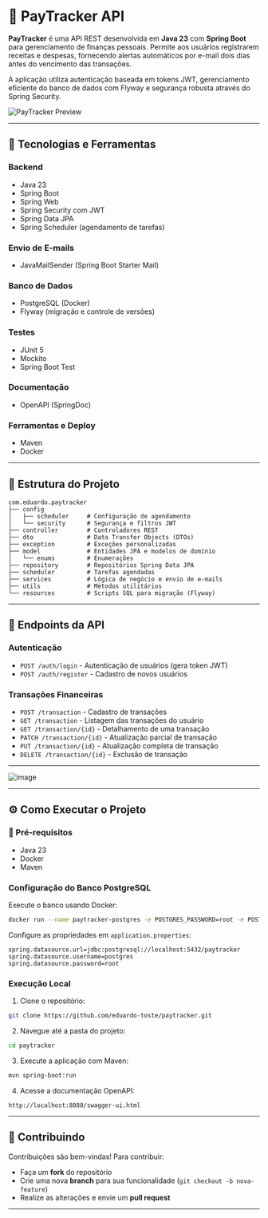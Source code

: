 # 💸 PayTracker API

**PayTracker** é uma API REST desenvolvida em **Java 23** com **Spring Boot** para gerenciamento de finanças pessoais. Permite aos usuários registrarem receitas e despesas, fornecendo alertas automáticos por e-mail dois dias antes do vencimento das transações.

A aplicação utiliza autenticação baseada em tokens JWT, gerenciamento eficiente do banco de dados com Flyway e segurança robusta através do Spring Security.

![PayTracker Preview](https://github.com/user-attachments/assets/02dc4fa5-1dc8-4723-8fb8-3d761e8095bd)

---

## 🚀 Tecnologias e Ferramentas

### Backend
- Java 23
- Spring Boot
- Spring Web
- Spring Security com JWT
- Spring Data JPA
- Spring Scheduler (agendamento de tarefas)

### Envio de E-mails
- JavaMailSender (Spring Boot Starter Mail)

### Banco de Dados
- PostgreSQL (Docker)
- Flyway (migração e controle de versões)

### Testes
- JUnit 5
- Mockito
- Spring Boot Test

### Documentação
- OpenAPI (SpringDoc)

### Ferramentas e Deploy
- Maven
- Docker

---

## 📁 Estrutura do Projeto

```
com.eduardo.paytracker
├── config
│   ├── scheduler     # Configuração de agendamento
│   └── security      # Segurança e filtros JWT
├── controller        # Controladores REST
├── dto               # Data Transfer Objects (DTOs)
├── exception         # Exceções personalizadas
├── model             # Entidades JPA e modelos de domínio
│   └── enums         # Enumerações
├── repository        # Repositórios Spring Data JPA
├── scheduler         # Tarefas agendadas
├── services          # Lógica de negócio e envio de e-mails
├── utils             # Métodos utilitários
└── resources         # Scripts SQL para migração (Flyway)
```

---

## 📌 Endpoints da API

### Autenticação
- `POST /auth/login` - Autenticação de usuários (gera token JWT)
- `POST /auth/register` - Cadastro de novos usuários

### Transações Financeiras
- `POST /transaction` - Cadastro de transações
- `GET /transaction` - Listagem das transações do usuário
- `GET /transaction/{id}` - Detalhamento de uma transação
- `PATCH /transaction/{id}` - Atualização parcial de transação
- `PUT /transaction/{id}` - Atualização completa de transação
- `DELETE /transaction/{id}` - Exclusão de transação

---

![image](https://github.com/user-attachments/assets/e9a67f60-9cf4-4236-a954-3895bde16086)

---

## ⚙️ Como Executar o Projeto

### 🔧 Pré-requisitos
- Java 23
- Docker
- Maven

### Configuração do Banco PostgreSQL

Execute o banco usando Docker:
```bash
docker run --name paytracker-postgres -e POSTGRES_PASSWORD=root -e POSTGRES_DB=paytracker -p 5432:5432 -d postgres:latest
```

Configure as propriedades em `application.properties`:
```properties
spring.datasource.url=jdbc:postgresql://localhost:5432/paytracker
spring.datasource.username=postgres
spring.datasource.password=root
```

### Execução Local
1. Clone o repositório:
```sh
git clone https://github.com/eduardo-toste/paytracker.git
```

2. Navegue até a pasta do projeto:
```sh
cd paytracker
```

3. Execute a aplicação com Maven:
```sh
mvn spring-boot:run
```

4. Acesse a documentação OpenAPI:
```url
http://localhost:8080/swagger-ui.html
```

---

## 🤝 Contribuindo

Contribuições são bem-vindas! Para contribuir:
- Faça um **fork** do repositório
- Crie uma nova **branch** para sua funcionalidade (`git checkout -b nova-feature`)
- Realize as alterações e envie um **pull request**

---
